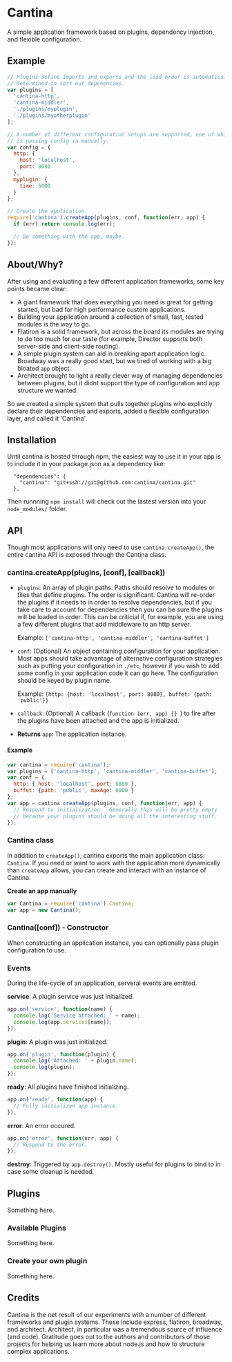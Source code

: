 Cantina
=======

A simple application framework based on plugins, dependency injection, and
flexible configuration.


Example
-------------------
```js
// Plugins define imports and exports and the load order is automatically
// determined to sort out depenencies.
var plugins = [
  'cantina-http',
  'cantina-middler',
  './plugins/myplugin',
  './plugins/myotherplugin'
];

// A number of different configuration setups are supported, one of which
// is passing config in manually.
var config = {
  http: {
    host: 'localhost',
    port: 8080
  },
  myplugin: {
    time: 5000
  }
};

// Create the application.
require('cantina').createApp(plugins, conf, function(err, app) {
  if (err) return console.log(err);

  // Do something with the app, maybe.
});
```

About/Why?
----------
After using and evaluating a few different application frameworks, some key
points became clear:

- A giant framework that does everything you need is great for getting started,
  but bad for high performance custom applications.
- Building your application around a collection of small, fast, tested modules
  is the way to go.
- Flatiron is a solid framework, but across the board its modules are
  trying to do too much for our taste (for example, Director supports both
  server-side and client-side routing).
- A simple plugin system can aid in breaking apart application logic. Broadway
  was a really good start, but we tired of working with a big bloated `app`
  object.
- Architect brought to light a really clever way of managing dependencies
  between plugins, but it didnt support the type of configuration and app
  structure we wanted.

So we created a simple system that pulls together plugins who explicitly
declare their dependencies and exports, added a flexible configuration
layer, and called it 'Cantina'.

Installation
------------
Until cantina is hosted through npm, the easiest way to use it in your app is to
include it in your package.json as a dependency like:

```
  "dependencies": {
    "cantina": "git+ssh://git@github.com:cantina/cantina.git"
  },
```

Then runnning `npm install` will check out the lastest version into your
`node_modules/` folder.

API
---
Though most applications will only need to use `cantina.createApp()`, the entire
cantina API is exposed through the Cantina class.

### cantina.createApp(plugins, [conf], [callback])
- `plugins`: An array of plugin paths. Paths should resolve to modules or
  files that define plugins. The order is significant. Cantina will
  re-order the plugins if it needs to in order to resolve dependencies, but
  if you take care to account for dependencies then you can be sure the plugins
  will be loaded in order. This can be criticial if, for example, you are
  using a few different plugins that add middleware to an http server.

  Example: `['cantina-http', 'cantina-middler', 'cantina-buffet']`

- `conf`: (Optional) An object containing configuration for your application.
  Most apps should take advantage of alternative configuration strategies such
  as putting your configuration in `./etc`, however if you wish to add some
  config in your application code it can go here. The configuration should be
  keyed by plugin name.

  Example: `{http: {host: 'localhost', port: 8080}, buffet: {path: 'public'}}`

- `callback`: (Optional) A callback (`function (err, app) {} `) to fire after the
  plugins have been attached and the app is initialized.

- **Returns** `app`: The application instance.

#### Example
```js
var cantina = require('cantina');
var plugins = ['cantina-http', 'cantina-middler', 'cantina-buffet'];
var conf = {
  http: { host: 'localhost', port: 8080 },
  buffet: {path: 'public', maxAge: 6000 }
};
var app = cantina.createApp(plugins, conf, function(err, app) {
  // Respond to initialization.  Generally this will be pretty empty
  // because your plugins should be doing all the interesting stuff.
});

```

### Cantina class
In addition to `createApp()`, cantina exports the main application class: `Cantina`.
If you need or want to work with the application more dynamically than
`createApp` allows, you can create and interact with an instance of Cantina.

**Create an app manually**
```js
var Cantina = require('cantina').Cantina;
var app = new Cantina();
```

### Cantina([conf]) - Constructor
When constructing an application instance, you can optionally pass plugin
configuration to use.

### Events
During the life-cycle of an application, serveral events are emitted.

**service**: A plugin service was just initialized.
```js
app.on('service', function(name) {
  console.log('Service attached: ' + name);
  console.log(app.services[name]);
});
```

**plugin**: A plugin was just initialized.
```js
app.on('plugin', function(plugin) {
  console.log('Attached: ' + plugin.name);
  console.log(plugin);
});
```

**ready**: All plugins have finished initializing.
```js
app.on('ready', function(app) {
  // Fully initialized app instance.
});
```

**error**: An error occured.
```js
app.on('error', function(err, app) {
  // Respond to the error.
});
```

**destroy**: Triggered by `app.destroy()`. Mostly useful for plugins to bind
  to in case some cleanup is needed.


Plugins
-------
Something here.

### Available Plugins ###
Something here.

### Create your own plugin ###
Something here.

Credits
-------
Cantina is the net result of our experiments with a number of different frameworks
and plugin systems. These include express, flatiron, broadway, and architect.
Architect, in particular was a tremendous source of influence (and code).
Gratitude goes out to the authors and contributors of those projects for helping
us learn more about node.js and how to structure complex applications.


